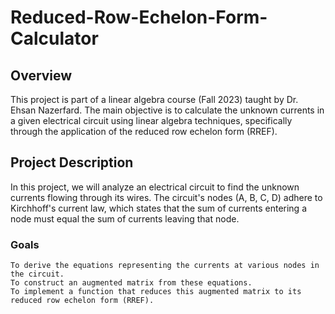 # Reduced-Row-Echelon-Form-Calculator

## Overview

This project is part of a linear algebra course (Fall 2023) taught by Dr. Ehsan Nazerfard. The main objective is to calculate the unknown currents in a given electrical circuit using linear algebra techniques, specifically through the application of the reduced row echelon form (RREF).

## Project Description

In this project, we will analyze an electrical circuit to find the unknown currents flowing through its wires. The circuit's nodes (A, B, C, D) adhere to Kirchhoff's current law, which states that the sum of currents entering a node must equal the sum of currents leaving that node.

### Goals
    To derive the equations representing the currents at various nodes in the circuit.
    To construct an augmented matrix from these equations.
    To implement a function that reduces this augmented matrix to its reduced row echelon form (RREF).
